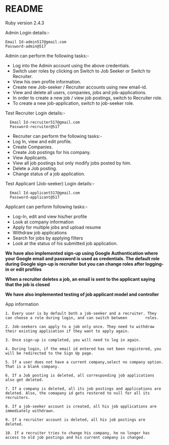 # README
Ruby version 2.4.3

Admin Login details:-

    Email Id-admin517@gmail.com
    Password-admin@517
      
Admin can perform the following tasks:-	  
* Log into the Admin account using the above credentials.
* Switch user roles by clicking on Switch to Job Seeker or Switch to Recruiter.
* View his own profile information.
* Create new Job-seeker / Recruiter accounts using new email-id.
* View and delete all users, companies, jobs and job-applications.
* In order to create a new job / view job postings, switch to Recruiter role.
* To create a new job-application, switch to job-seeker role.


Test Recruiter Login details:-
      
      Email Id-recruiter517@gmail.com
      Password-recruiter@517  
            
* Recruiter can perform the following tasks:-
* Log In, view and edit profile.
* Create Companies.
* Create Job postings for his company.
* View Applicants.
* View all job postings but only modify jobs posted by him.
* Delete a Job posting.
* Change status of a job application.
      
Test Applicant (Job-seeker) Login details:-
      
      Email Id-applicant517@gmail.com
      Password-applicant@517        

Applicant can perform following tasks:- 
* Log-In, edit and view his/her profile
* Look at company information       
* Apply for multiple jobs and upload resume
* Withdraw job applications
* Search for jobs by applying filters
* Look at the status of his submitted job application.

**We have also implemented sign-up using Google Authentication where your Google email and password is used as credentials.
The default role during Google sign-up is recruiter but you can change roles after logging-in or edit profiles**

**When a recruiter deletes a job, an email is sent to the applicant saying that the job is closed**

**We have also implemented testing of job applicant model and controller**

App information



    1. Every user is by default both a job-seeker and a recruiter. They can choose a role during login, and can switch between        roles.
    
    2. Job-seekers can apply to a job only once. They need to withdraw their existing application if they want to apply again.
    
    3. Once sign-up is completed, you will need to log in again.
    
    4. During login, if the email id entered has not been registered, you will be redirected to the Sign Up page.
    
    5. If a user does not have a current company,select no company option. That is a blank company. 
    
    6. If a Job posting is deleted, all corresponding job applications also get deleted.
    
    7. If a company is deleted, all its job postings and applications are deleted. Also, the comapany id gets restored to null for all its recruiters.
    
    8. If a job-seeker account is created, all his job applications are immediately withdrawn.
    
    9. If a recruiter account is deleted, all his job postings are deleted.
    
    10. If a recruiter tries to change his company, he no longer has access to old job postings and his current company is changed.
    
   
